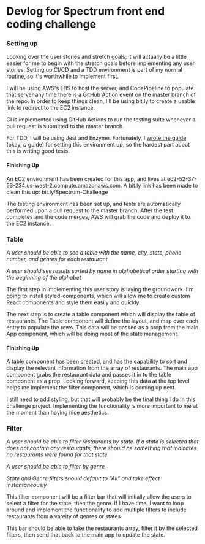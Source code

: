 # Devlog for Spectrum front end coding challenge

### Setting up

Looking over the user stories and stretch goals, it will actually be a little easier for me to begin with the stretch goals before implementing any user stories. Setting up CI/CD and a TDD environment is part of my normal routine, so it's worthwhile to implement first.

I will be using AWS's EBS to host the server, and CodePipeline to populate that server any time there is a GitHub Action event on the master branch of the repo. In order to keep things clean, I'll be using bit.ly to create a usable link to redirect to the EC2 instance.

CI is implemented using GitHub Actions to run the testing suite whenever a pull request is submitted to the master branch.

For TDD, I will be using Jest and Enzyme. Fortunately, I [wrote the guide](https://github.com/I-O-Silver/testing) (okay, *a* guide) for setting this environment up, so the hardest part about this is writing good tests.


#### Finishing Up

An EC2 environment has been created for this app, and lives at ec2-52-37-53-234.us-west-2.compute.amazonaws.com. A bit.ly link has been made to clean this up: bit.ly/Spectrum-Challenge

The testing environment has been set up, and tests are automatically performed upon a pull request to the master branch. After the test completes and the code merges, AWS will grab the code and deploy it to the EC2 instance.

### Table

*A user should be able to see a table with the name, city, state, phone number, and genres for each restaurant*

*A user should see results sorted by name in alphabetical order starting with the beginning of the alphabet*


The first step in implementing this user story is laying the groundwork. I'm going to install styled-components, which will allow me to create custom React components and style them easily and quickly. 

The next step is to create a table component which will display the table of restaurants. The Table component will define the layout, and map over each entry to populate the rows. This data will be passed as a prop from the main App component, which will be doing most of the state management.

#### Finishing Up

A table component has been created, and has the capability to sort and display the relevant information from the array of restaurants. The main app component grabs the restaurant data and passes it in to the table component as a prop. Looking forward, keeping this data at the top level helps me implement the filter component, which is coming up next.

I still need to add styling, but that will probably be the final thing I do in this challenge project. Implementing the functionality is more important to me at the moment than having nice aesthetics.

### Filter

*A user should be able to filter restaurants by state. If a state is selected that does not contain any  restaurants, there should be something that indicates no restaurants were found for that state*

*A user should be able to filter by genre*

*State and Genre filters should default to “All” and take effect instantaneously*

This filter component will be a filter bar that will initially allow the users to select a filter for the state, then the genre. If I have time, I want to loop around and implement the functionality to add multiple filters to include restaurants from a vareity of genres or states.

This bar should be able to take the restaurants array, filter it by the selected filters, then send that back to the main app to update the state. 